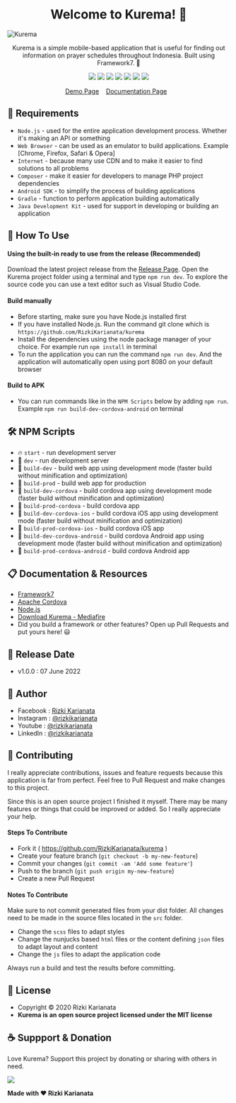 <h1 align="center">Welcome to Kurema! 👋 </h1>

![Kurema](https://user-images.githubusercontent.com/52366240/172272103-ac15b28b-c95b-4e1e-b1ef-ccbdb10d79ba.png)

<p align="center">Kurema is a simple mobile-based application that is useful for finding out information on prayer schedules throughout Indonesia. Built using Framework7. 💖 </p>

<p align="center">
<img src="https://img.shields.io/github/contributors/RizkiKarianata/kurema?style=flat-square">
<img src="https://img.shields.io/github/issues/RizkiKarianata/kurema?style=flat-square">
<img src="https://img.shields.io/github/stars/RizkiKarianata/kurema?style=flat-square"> 
<img src="https://img.shields.io/github/forks/RizkiKarianata/kurema?style=flat-square">
<img src="https://img.shields.io/github/last-commit/RizkiKarianata/kurema.svg?style=flat-square">
<img src="https://img.shields.io/github/languages/code-size/RizkiKarianata/kurema?style=flat-square">
<img src="https://img.shields.io/github/license/RizkiKarianata/kurema?style=flat-square">
</p>

<p align="center">
<a href="https://karianata.com/kurema/demo">Demo Page</a>&nbsp;&nbsp;&nbsp;
<a href="https://karianata.com/kurema/docs">Documentation Page</a>&nbsp;&nbsp;&nbsp;
</p>

## 💾 Requirements

* `Node.js` - used for the entire application development process. Whether it's making an API or something
* `Web Browser` - can be used as an emulator to build applications. Example [Chrome, Firefox, Safari & Opera]
* `Internet` - because many use CDN and to make it easier to find solutions to all problems
* `Composer` - make it easier for developers to manage PHP project dependencies
* `Android SDK` - to simplify the process of building applications
* `Gradle` - function to perform application building automatically
* `Java Development Kit` - used for support in developing or building an application

## 🎯 How To Use

#### Using the built-in ready to use from the release (Recommended)

Download the latest project release from the [Release Page](https://github.com/RizkiKarianata/kurema "Release Page"). Open the Kurema project folder using a terminal and type `npm run dev`. To explore the source code you can use a text editor such as Visual Studio Code.

#### Build manually

* Before starting, make sure you have Node.js installed first
* If you have installed Node.js. Run the command git clone which is `https://github.com/RizkiKarianata/kurema`
* Install the dependencies using the node package manager of your choice. For example run `npm install` in terminal
* To run the application you can run the command `npm run dev`. And the application will automatically open using port 8080 on your default browser

#### Build to APK

* You can run commands like in the `NPM Scripts` below by adding `npm run`. Example `npm run build-dev-cordova-android` on terminal

## 🛠 NPM Scripts

* 🔥 `start` - run development server
* 🔧 `dev` - run development server
* 🔧 `build-dev` - build web app using development mode (faster build without minification and optimization)
* 🔧 `build-prod` - build web app for production
* 📱 `build-dev-cordova` - build cordova app using development mode (faster build without minification and optimization)
* 📱 `build-prod-cordova` - build cordova app
* 📱 `build-dev-cordova-ios` - build cordova iOS app using development mode (faster build without minification and optimization)
* 📱 `build-prod-cordova-ios` - build cordova iOS app
* 📱 `build-dev-cordova-android` - build cordova Android app using development mode (faster build without minification and optimization)
* 📱 `build-prod-cordova-android` - build cordova Android app

## 📋 Documentation & Resources

* [Framework7](https://framework7.io/)
* [Apache Cordova](https://cordova.apache.org/)
* [Node.js](https://nodejs.org/en/)
* [Download Kurema - Mediafire](https://www.mediafire.com/file/vxnb3itaf7daxcv/Kurema.apk/file)
* Did you build a framework or other features? Open up Pull Requests and put yours here! 😃

## 📆 Release Date

* v1.0.0 : 07 June 2022

## 🧑 Author

* Facebook : <a href="https://www.facebook.com/rizky.slankers.3386"> Rizki Karianata</a>
* Instagram : <a href="https://www.instagram.com/rizkikarianata"> @rizkikarianata</a>
* Youtube : <a href="https://www.youtube.com/channel/UCwhkJwsq6swJrerdP0tixJA"> @rizkikarianata</a>
* LinkedIn :  <a href="https://www.linkedin.com/in/rizkikarianata"> @rizkikarianata</a>

## 🤝 Contributing

<p>I really appreciate contributions, issues and feature requests because this application is far from perfect. Feel free to Pull Request and make changes to this project.</p>
<p>Since this is an open source project I finished it myself. There may be many features or things that could be improved or added. So I really appreciate your help.</p>

#### Steps To Contribute

* Fork it ( https://github.com/RizkiKarianata/kurema )
* Create your feature branch (`git checkout -b my-new-feature`)
* Commit your changes (`git commit -am 'Add some feature'`)
* Push to the branch (`git push origin my-new-feature`)
* Create a new Pull Request

#### Notes To Contribute

Make sure to not commit generated files from your dist folder. All changes need to be made in the source files located in the `src` folder.

* Change the `scss` files to adapt styles
* Change the nunjucks based `html` files or the content defining `json` files to adapt layout and content
* Change the `js` files to adapt the application code

Always run a build and test the results before committing.

## 📝 License

* Copyright © 2020 Rizki Karianata
* **Kurema is an open source project licensed under the MIT license**

## ☕️ Suppport & Donation

Love Kurema? Support this project by donating or sharing with others in need.

<a href="https://www.buymeacoffee.com/rizkikarianata"><img src="https://img.shields.io/badge/Buy_Me_A_Coffee-FFDD00?style=for-the-badge&logo=buy-me-a-coffee&logoColor=black"/> </a>

**Made with ❤️ Rizki Karianata**
